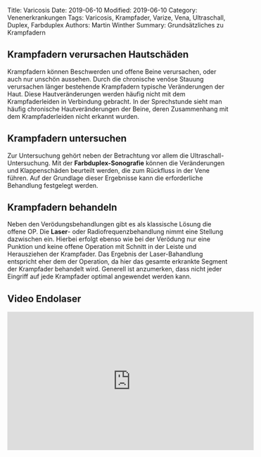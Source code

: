 Title: Varicosis
Date: 2019-06-10
Modified: 2019-06-10
Category: Venenerkrankungen
Tags: Varicosis, Krampfader, Varize, Vena, Ultraschall, Duplex, Farbduplex
Authors: Martin Winther
Summary: Grundsätzliches zu Krampfadern

## Krampfadern verursachen Hautschäden

Krampfadern können Beschwerden und offene Beine verursachen, oder auch nur unschön aussehen. 
Durch die chronische venöse Stauung verursachen länger bestehende Krampfadern typische Veränderungen der Haut.
Diese Hautveränderungen werden häufig nicht mit dem Krampfaderleiden in Verbindung gebracht. 
In der Sprechstunde sieht man häufig chronische Hautveränderungen der Beine, deren Zusammenhang mit dem Krampfaderleiden nicht erkannt wurden. 

## Krampfadern untersuchen

Zur Untersuchung gehört neben der Betrachtung vor allem die Ultraschall-Untersuchung. 
Mit der **Farbduplex-Sonografie** können die Veränderungen und Klappenschäden beurteilt werden, 
die zum Rückfluss in der Vene führen.
Auf der Grundlage dieser Ergebnisse kann die erforderliche Behandlung festgelegt werden. 

## Krampfadern behandeln

Neben den Verödungsbehandlungen gibt es als klassische Lösung die offene OP. 
Die **Laser**- oder Radiofrequenzbehandlung nimmt eine Stellung dazwischen ein. 
Hierbei erfolgt ebenso wie bei der Verödung nur eine Punktion und keine offene Operation mit 
Schnitt in der Leiste und Herausziehen der Krampfader.
Das Ergebnis der Laser-Bahandlung entspricht eher dem der Operation, da hier das 
gesamte erkrankte Segment der Krampfader behandelt wird. 
Generell ist anzumerken, dass nicht jeder Eingriff auf jede Krampfader optimal angewendet werden kann. 

## Video Endolaser

<iframe width="560" height="315" src="https://www.youtube.com/embed/Gy-MWc7Hkkc" frameborder="0" allow="accelerometer; autoplay; encrypted-media; gyroscope; picture-in-picture" allowfullscreen></iframe>
